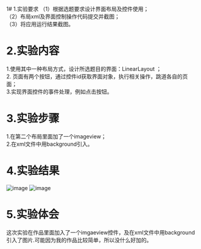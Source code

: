 1# 1.实验要求
（1）根据选题要求设计界面布局及控件使用；  
（2）布局xml及界面控制操作代码提交并截图；  
（3）将应用运行结果截图。  
# 2.实验内容
1.使用其中一种布局方式，设计所选题目的界面：LinearLayout ；    
2. 页面有两个按钮，通过控件id获取界面对象，执行相关操作，跳道各自的页面；  
3.实现界面控件的事件处理，例如点击按钮。
# 3.实验步骤
1.在第二个布局里面加了一个imageview；  
2.在xml文件中用background引入。  
# 4.实验结果
![image](https://github.com/woliuCN/android-labs-2018/blob/master/com1614080901235/3.png)
![image](https://github.com/woliuCN/android-labs-2018/blob/master/com1614080901235/4.png)

# 5.实验体会

这次实验在作品里面加入了一个imgaeview控件，及在xml文件中用background引入了图片.可能因为我的作品比较简单，所以没什么好加的。
